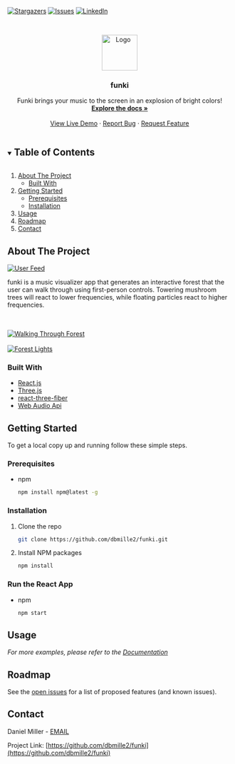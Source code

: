 [![Stargazers][stars-shield]][stars-url]
[![Issues][issues-shield]][issues-url]
[![LinkedIn][linkedin-shield]][linkedin-url]



<br />
<p align="center">
  <a href="https://github.com/dbmille2/funki">
    <img src="public/favicon.ico" alt="Logo" width="80" height="80">
  </a>

  <h3 align="center">funki</h3>

  <p align="center">
    Funki brings your music to the screen in an explosion of bright colors!
    <br />
    <a href="https://github.com/dbmille2/funki"><strong>Explore the docs »</strong></a>
    <br />
    <br />
    <a href="https://funkiforest.herokuapp.com/">View Live Demo</a>
    ·
    <a href="https://github.com/dbmille2/funki/issues">Report Bug</a>
    ·
    <a href="https://github.com/dbmille2/funki/issues">Request Feature</a>
  </p>
</p>



<details open="open">
  <summary><h2 style="display: inline-block">Table of Contents</h2></summary>
  <ol>
    <li>
      <a href="#about-the-project">About The Project</a>
      <ul>
        <li><a href="#built-with">Built With</a></li>
      </ul>
    </li>
    <li>
      <a href="#getting-started">Getting Started</a>
      <ul>
        <li><a href="#prerequisites">Prerequisites</a></li>
        <li><a href="#installation">Installation</a></li>
      </ul>
    </li>
    <li><a href="#usage">Usage</a></li>
    <li><a href="#roadmap">Roadmap</a></li>
    <li><a href="#contact">Contact</a></li>
  </ol>
</details>



## About The Project

[![User Feed][product-screenshot]](http://funkiforest.herokuapp.com/)

funki is a music visualizer app that generates an interactive forest that the user can walk through using first-person controls. Towering mushroom trees will react to lower frequencies, while floating particles react to higher frequencies.

<br><br>
[![Walking Through Forest][experience-screenshot]](http://funkiforest.herokuapp.com/)
<br><br>
[![Forest Lights][lights-screenshot]](http://funkiforest.herokuapp.com/)


### Built With

* [React.js](https://reactjs.org/)
* [Three.js](https://threejs.org/)
* [react-three-fiber](https://github.com/pmndrs/react-three-fiber)
* [Web Audio Api](https://www.w3.org/TR/webaudio/)


## Getting Started

To get a local copy up and running follow these simple steps.

### Prerequisites

* npm
  ```sh
  npm install npm@latest -g
  ```

### Installation

1. Clone the repo
   ```sh
   git clone https://github.com/dbmille2/funki.git
   ```
2. Install NPM packages
   ```sh
   npm install
   ```

### Run the React App

* npm
  ```sh
  npm start
  ```


## Usage

_For more examples, please refer to the [Documentation](https://github.com/dbmille2/funki)_




## Roadmap

See the [open issues](https://github.com/dbmille2/funki/issues) for a list of proposed features (and known issues).




## Contact

Daniel Miller - [EMAIL](mailto:dbmiller25@gmail.com)

Project Link: [https://github.com/dbmille2/funki](https://github.com/dbmille2/funki)






[stars-shield]: https://img.shields.io/github/stars/dbmille2/funki.svg?style=for-the-badge
[stars-url]: https://github.com/dbmille2/funki/stargazers
[issues-shield]: https://img.shields.io/github/issues/dbmille2/funki.svg?style=for-the-badge
[issues-url]: https://github.com/dbmille2/funki/issues
[linkedin-shield]: https://img.shields.io/badge/-LinkedIn-black.svg?style=for-the-badge&logo=linkedin&colorB=555
[linkedin-url]: https://www.linkedin.com/in/daniel-miller-970393178/
[product-screenshot]: images/entrance.png
[experience-screenshot]: images/experience.png
[lights-screenshot]: images/lights.png
